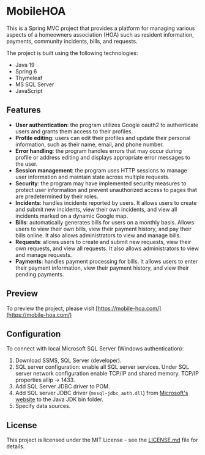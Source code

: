 # MobileHOA

This is a Spring MVC project that provides a platform for managing various aspects of a homeowners association (HOA) such as resident information, payments, community incidents, bills, and requests.

The project is built using the following technologies:

- Java 19
- Spring 6
- Thymeleaf
- MS SQL Server
- JavaScript

## Features

- **User authentication**: the program utilizes Google oauth2 to authenticate users and grants them access to their profiles.
- **Profile editing**: users can edit their profiles and update their personal information, such as their name, email, and phone number.
- **Error handling**: the program handles errors that may occur during profile or address editing and displays appropriate error messages to the user.
- **Session management**: the program uses HTTP sessions to manage user information and maintain state across multiple requests.
- **Security**: the program may have implemented security measures to protect user information and prevent unauthorized access to pages that are predetermined by their roles.
- **Incidents**: handles incidents reported by users. It allows users to create and submit new incidents, view their own incidents, and view all incidents marked on a dynamic Google map.
- **Bills**: automatically generates bills for users on a monthly basis. Allows users to view their own bills, view their payment history, and pay their bills online. It also allows administrators to view and manage bills.
- **Requests**: allows users to create and submit new requests, view their own requests, and view all requests. It also allows administrators to view and manage requests.
- **Payments**: handles payment processing for bills. It allows users to enter their payment information, view their payment history, and view their pending payments.

## Preview

To preview the project, please visit [https://mobile-hoa.com/](https://mobile-hoa.com/)

## Configuration

To connect with local Microsoft SQL Server (Windows authentication):

1. Download SSMS, SQL Server (developer).
2. SQL server configuration: enable all SQL server services. Under SQL server network configuration enable TCP/IP and shared memory. TCP/IP properties allip -> 1433.
3. Add SQL Server JDBC driver to POM.
4. Add SQL server JDBC driver (`mssql-jdbc_auth.dll`) from [Microsoft's website](https://docs.microsoft.com/en-us/sql/connect/jdbc/building-the-connection-url?redirectedfrom=MSDN&view=sql-server-ver16) to the Java JDK bin folder.
5. Specify data sources.

## License

This project is licensed under the MIT License - see the [LICENSE.md](LICENSE.md) file for details.
